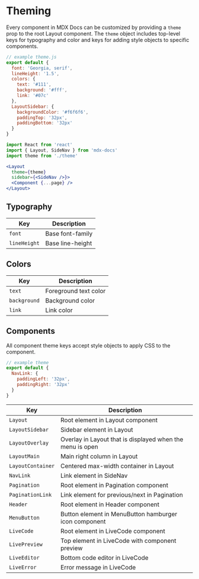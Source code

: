 
# Theming

Every component in MDX Docs can be customized by providing a `theme` prop to the root Layout component.
The `theme` object includes top-level keys for typography and color and keys for adding style objects to specific components.

```js
// example theme.js
export default {
  font: 'Georgia, serif',
  lineHeight: '1.5',
  colors: {
    text: '#111',
    background: '#fff',
    link: '#07c'
  },
  LayoutSidebar: {
    backgroundColor: '#f6f6f6',
    paddingTop: '32px',
    paddingBottom: '32px'
  }
}
```

```jsx
import React from 'react'
import { Layout, SideNav } from 'mdx-docs'
import theme from './theme'
```

```jsx
<Layout
  theme={theme}
  sidebar={<SideNav />}>
  <Component {...page} />
</Layout>
```

## Typography

Key           | Description
--------------|-----------
`font`        | Base font-family
`lineHeight`  | Base line-height

## Colors

Key           | Description
--------------|------------
`text`        | Foreground text color
`background`  | Background color
`link`        | Link color

## Components

All component theme keys accept style objects to apply CSS to the component.

```js
// example theme
export default {
  NavLink: {
    paddingLeft: '32px',
    paddingRight: '32px'
  }
}
```

Key                 | Description
--------------------|------------
`Layout`            | Root element in Layout component
`LayoutSidebar`     | Sidebar element in Layout
`LayoutOverlay`     | Overlay in Layout that is displayed when the menu is open
`LayoutMain`        | Main right column in Layout
`LayoutContainer`   | Centered max-width container in Layout
`NavLink`           | Link element in SideNav
`Pagination`        | Root element in Pagination component
`PaginationLink`    | Link element for previous/next in Pagination
`Header`            | Root element in Header component
`MenuButton`        | Button element in MenuButton hamburger icon component
`LiveCode`          | Root element in LiveCode component
`LivePreview`       | Top element in LiveCode with component preview
`LiveEditor`        | Bottom code editor in LiveCode
`LiveError`         | Error message in LiveCode

